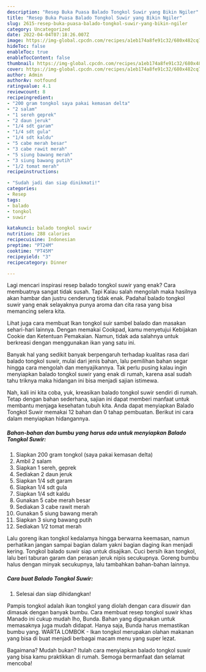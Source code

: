 ```yaml
---
description: "Resep Buka Puasa Balado Tongkol Suwir yang Bikin Ngiler"
title: "Resep Buka Puasa Balado Tongkol Suwir yang Bikin Ngiler"
slug: 2615-resep-buka-puasa-balado-tongkol-suwir-yang-bikin-ngiler
category: Uncategorized
date: 2022-04-04T07:18:26.007Z
image: https://img-global.cpcdn.com/recipes/a1eb174a8fe91c32/680x482cq70/balado-tongkol-suwir-foto-resep-utama.jpg
hideToc: false
enableToc: true
enableTocContent: false
thumbnail: https://img-global.cpcdn.com/recipes/a1eb174a8fe91c32/680x482cq70/balado-tongkol-suwir-foto-resep-utama.jpg
cover: https://img-global.cpcdn.com/recipes/a1eb174a8fe91c32/680x482cq70/balado-tongkol-suwir-foto-resep-utama.jpg
author: Admin
authorAv: notfound
ratingvalue: 4.1
reviewcount: 8
recipeingredient:
- "200 gram tongkol saya pakai kemasan delta"
- "2 salam"
- "1 sereh geprek"
- "2 daun jeruk"
- "1/4 sdt garam"
- "1/4 sdt gula"
- "1/4 sdt kaldu"
- "5 cabe merah besar"
- "3 cabe rawit merah"
- "5 siung bawang merah"
- "3 siung bawang putih"
- "1/2 tomat merah"
recipeinstructions:

- "Sudah jadi dan siap dinikmati!"
categories:
- Resep
tags:
- balado
- tongkol
- suwir

katakunci: balado tongkol suwir 
nutrition: 288 calories
recipecuisine: Indonesian
preptime: "PT24M"
cooktime: "PT45M"
recipeyield: "3"
recipecategory: Dinner

---
```



Lagi mencari inspirasi resep balado tongkol suwir yang enak? Cara membuatnya sangat tidak susah. Tapi Kalau salah mengolah maka hasilnya akan hambar dan justru cenderung tidak enak. Padahal balado tongkol suwir yang enak selayaknya punya aroma dan cita rasa yang bisa memancing selera kita.


Lihat juga cara membuat Ikan tongkol suir sambel balado dan masakan sehari-hari lainnya. Dengan memakai Cookpad, kamu menyetujui Kebijakan Cookie dan Ketentuan Pemakaian. Namun, tidak ada salahnya untuk berkreasi dengan menggunakan ikan yang satu ini.

Banyak hal yang sedikit banyak berpengaruh terhadap kualitas rasa dari balado tongkol suwir, mulai dari jenis bahan, lalu pemilihan bahan segar hingga cara mengolah dan menyajikannya. Tak perlu pusing kalau ingin menyiapkan balado tongkol suwir yang enak di rumah, karena asal sudah tahu triknya maka hidangan ini bisa menjadi sajian istimewa.


Nah, kali ini kita coba, yuk, kreasikan balado tongkol suwir sendiri di rumah. Tetap dengan bahan sederhana, sajian ini dapat memberi manfaat untuk membantu menjaga kesehatan tubuh kita. Anda dapat menyiapkan Balado Tongkol Suwir memakai 12 bahan dan 0 tahap pembuatan. Berikut ini cara dalam menyiapkan hidangannya.

<!--inarticleads1-->

##### Bahan-bahan dan bumbu yang harus ada untuk menyiapkan Balado Tongkol Suwir:

1. Siapkan 200 gram tongkol (saya pakai kemasan delta)
1. Ambil 2 salam
1. Siapkan 1 sereh, geprek
1. Sediakan 2 daun jeruk
1. Siapkan 1/4 sdt garam
1. Siapkan 1/4 sdt gula
1. Siapkan 1/4 sdt kaldu
1. Gunakan 5 cabe merah besar
1. Sediakan 3 cabe rawit merah
1. Gunakan 5 siung bawang merah
1. Siapkan 3 siung bawang putih
1. Sediakan 1/2 tomat merah


Lalu goreng ikan tongkol kedalamya hingga berwarna keemasan, namun perhatikan jangan sampai bagian dalam yakni bagian daging ikan menjadi kering. Tongkol balado suwir siap untuk disajikan. Cuci bersih ikan tongkol, lalu beri taburan garam dan perasan jeruk nipis secukupnya. Goreng bumbu halus dengan minyak secukupnya, lalu tambahkan bahan-bahan lainnya. 

<!--inarticleads2-->

##### Cara buat Balado Tongkol Suwir:


1. Selesai dan siap dihidangkan!

Pampis tongkol adalah ikan tongkol yang diolah dengan cara disuwir dan dimasak dengan banyak bumbu. Cara membuat resep tongkol suwir khas Manado ini cukup mudah lho, Bunda. Bahan yang digunakan untuk memasaknya juga mudah didapat. Hanya saja, Bunda harus memastikan bumbu yang. WARTA LOMBOK - Ikan tongkol merupakan olahan makanan yang bisa di buat menjadi berbagai macam menu yang super lezat. 

Bagaimana? Mudah bukan? Itulah cara menyiapkan balado tongkol suwir yang bisa kamu praktikkan di rumah. Semoga bermanfaat dan selamat mencoba!
